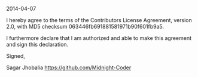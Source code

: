2014-04-07

I hereby agree to the terms of the Contributors License
Agreement, version 2.0, with MD5 checksum
063446fb691881581971b90f601fb9a5.

I furthermore declare that I am authorized and able to make this
agreement and sign this declaration.

Signed,

Sagar Jhobalia
https://github.com/Midnight-Coder
